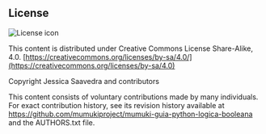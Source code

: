 ## License
![License icon](https://licensebuttons.net/l/by-sa/3.0/88x31.png)

This content is distributed under Creative Commons License Share-Alike, 4.0. [https://creativecommons.org/licenses/by-sa/4.0/](https://creativecommons.org/licenses/by-sa/4.0)

Copyright Jessica Saavedra and contributors

This content consists of voluntary contributions made by many
individuals. For exact contribution history, see its revision history
available at https://github.com/mumukiproject/mumuki-guia-python-logica-booleana and the AUTHORS.txt file.

